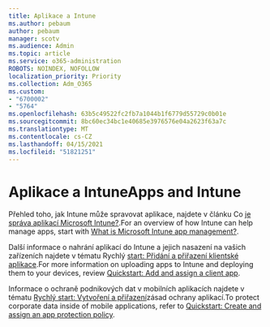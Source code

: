 ```yaml
---
title: Aplikace a Intune
ms.author: pebaum
author: pebaum
manager: scotv
ms.audience: Admin
ms.topic: article
ms.service: o365-administration
ROBOTS: NOINDEX, NOFOLLOW
localization_priority: Priority
ms.collection: Adm_O365
ms.custom:
- "6700002"
- "5764"
ms.openlocfilehash: 63b5c49522fc2fb7a1044b1f6779d55729c0b01e
ms.sourcegitcommit: 8bc60ec34bc1e40685e3976576e04a2623f63a7c
ms.translationtype: MT
ms.contentlocale: cs-CZ
ms.lasthandoff: 04/15/2021
ms.locfileid: "51821251"
---
```

# <a name="apps-and-intune"></a><span data-ttu-id="c3f6e-102">Aplikace a Intune</span><span class="sxs-lookup"><span data-stu-id="c3f6e-102">Apps and Intune</span></span>

<span data-ttu-id="c3f6e-103">Přehled toho, jak Intune může spravovat aplikace, najdete v článku Co  [je správa aplikací Microsoft Intune?](https://docs.microsoft.com/mem/intune/apps/app-management).</span><span class="sxs-lookup"><span data-stu-id="c3f6e-103">For an overview of how Intune can help manage apps, start with  [What is Microsoft Intune app management?](https://docs.microsoft.com/mem/intune/apps/app-management).</span></span>

<span data-ttu-id="c3f6e-104">Další informace o nahrání aplikací do Intune a jejich nasazení na vašich zařízeních najdete v tématu Rychlý  [start: Přidání a přiřazení klientské aplikace](https://docs.microsoft.com/mem/intune/apps/quickstart-add-assign-app).</span><span class="sxs-lookup"><span data-stu-id="c3f6e-104">For more information on uploading apps to Intune and deploying them to your devices, review  [Quickstart: Add and assign a client app](https://docs.microsoft.com/mem/intune/apps/quickstart-add-assign-app).</span></span>

<span data-ttu-id="c3f6e-105">Informace o ochraně podnikových dat v mobilních aplikacích najdete v tématu [Rychlý start: Vytvoření a přiřazení](https://docs.microsoft.com/mem/intune/apps/quickstart-create-assign-app-policy)zásad ochrany aplikací.</span><span class="sxs-lookup"><span data-stu-id="c3f6e-105">To protect corporate data inside of mobile applications, refer to [Quickstart: Create and assign an app protection policy](https://docs.microsoft.com/mem/intune/apps/quickstart-create-assign-app-policy).</span></span>